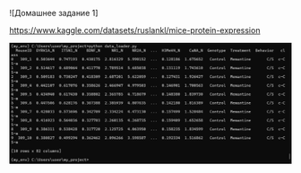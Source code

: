 ![Домашнее задание 1]

https://www.kaggle.com/datasets/ruslankl/mice-protein-expression


![Консольный вывод по домашнему заданию 2](../images/homework2.png)